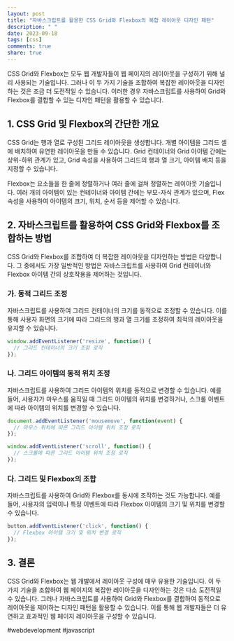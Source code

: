 ```yaml
---
layout: post
title: "자바스크립트를 활용한 CSS Grid와 Flexbox의 복합 레이아웃 디자인 패턴"
description: " "
date: 2023-09-18
tags: [css]
comments: true
share: true
---
```


CSS Grid와 Flexbox는 모두 웹 개발자들이 웹 페이지의 레이아웃을 구성하기 위해 널리 사용되는 기술입니다. 그러나 이 두 가지 기술을 조합하여 복잡한 레이아웃을 디자인하는 것은 조금 더 도전적일 수 있습니다. 이러한 경우 자바스크립트를 사용하여 Grid와 Flexbox를 결합할 수 있는 디자인 패턴을 활용할 수 있습니다.

## 1. CSS Grid 및 Flexbox의 간단한 개요

CSS Grid는 행과 열로 구성된 그리드 레이아웃을 생성합니다. 개별 아이템을 그리드 셀에 배치하여 유연한 레이아웃을 만들 수 있습니다. Grid 컨테이너와 Grid 아이템 간에는 상위-하위 관계가 있고, Grid 속성을 사용하여 그리드의 행과 열 크기, 아이템 배치 등을 지정할 수 있습니다.

Flexbox는 요소들을 한 줄에 정렬하거나 여러 줄에 걸쳐 정렬하는 레이아웃 기술입니다. 여러 개의 아이템이 있는 컨테이너와 아이템 간에는 부모-자식 관계가 있으며, Flex 속성을 사용하여 아이템의 크기, 위치, 순서 등을 제어할 수 있습니다.

## 2. 자바스크립트를 활용하여 CSS Grid와 Flexbox를 조합하는 방법

CSS Grid와 Flexbox를 조합하여 더 복잡한 레이아웃을 디자인하는 방법은 다양합니다. 그 중에서도 가장 일반적인 방법은 자바스크립트를 사용하여 Grid 컨테이너와 Flexbox 아이템 간의 상호작용을 제어하는 것입니다.

### 가. 동적 그리드 조정

자바스크립트를 사용하여 그리드 컨테이너의 크기를 동적으로 조정할 수 있습니다. 이를 통해 사용자 화면의 크기에 따라 그리드의 행과 열 크기를 조정하여 최적의 레이아웃을 유지할 수 있습니다.

```javascript
window.addEventListener('resize', function() {
  // 그리드 컨테이너의 크기 조정 로직
});
```

### 나. 그리드 아이템의 동적 위치 조정

자바스크립트를 사용하여 그리드 아이템의 위치를 동적으로 변경할 수 있습니다. 예를 들어, 사용자가 마우스를 움직일 때 그리드 아이템의 위치를 변경하거나, 스크롤 이벤트에 따라 아이템의 위치를 변경할 수 있습니다.

```javascript
document.addEventListener('mousemove', function(event) {
  // 마우스 위치에 따른 그리드 아이템 위치 조정 로직
});

window.addEventListener('scroll', function() {
  // 스크롤에 따른 그리드 아이템 위치 조정 로직
});
```

### 다. 그리드 및 Flexbox의 조합

자바스크립트를 사용하여 Grid와 Flexbox를 동시에 조작하는 것도 가능합니다. 예를 들어, 사용자의 입력이나 특정 이벤트에 따라 Flexbox 아이템의 크기 및 위치를 변경할 수 있습니다.

```javascript
button.addEventListener('click', function() {
  // Flexbox 아이템 크기 및 위치 변경 로직
});
```

## 3. 결론

CSS Grid와 Flexbox는 웹 개발에서 레이아웃 구성에 매우 유용한 기술입니다. 이 두 가지 기술을 조합하여 웹 페이지의 복잡한 레이아웃을 디자인하는 것은 다소 도전적일 수 있습니다. 그러나 자바스크립트를 사용하여 Grid와 Flexbox를 결합하여 동적으로 레이아웃을 제어하는 디자인 패턴을 활용할 수 있습니다. 이를 통해 웹 개발자들은 더 유연하고 효과적인 웹 페이지 레이아웃을 구성할 수 있습니다.

#webdevelopment #javascript